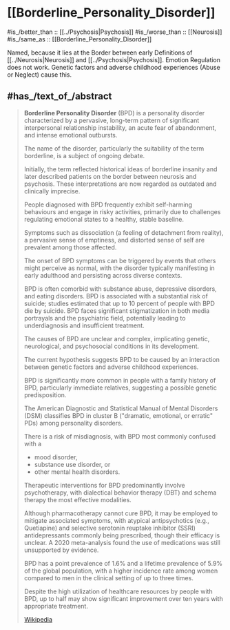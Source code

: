 
# [[Borderline_Personality_Disorder]] 

#is_/better_than :: [[../Psychosis|Psychosis]] 
#is_/worse_than :: [[Neurosis]] 
#is_/same_as :: [[Borderline_Personality_Disorder]]

Named, because it lies at the Border between early Definitions of [[../Neurosis|Neurosis]] and [[../Psychosis|Psychosis]]. 
Emotion Regulation does not work. 
Genetic factors and adverse childhood experiences (Abuse or Neglect) cause this. 

## #has_/text_of_/abstract 

> **Borderline Personality Disorder** (BPD) is a personality disorder characterized by a 
> pervasive, long-term pattern of significant interpersonal relationship instability, 
> an acute fear of abandonment, and intense emotional outbursts. 
> 
> The name of the disorder, particularly the suitability of the term borderline, 
> is a subject of ongoing debate. 
> 
> Initially, the term reflected historical ideas of borderline insanity 
> and later described patients on the border between neurosis and psychosis. 
> These interpretations are now regarded as outdated and clinically imprecise.
>
> People diagnosed with BPD frequently exhibit self-harming behaviours 
> and engage in risky activities, 
> primarily due to challenges regulating emotional states to a healthy, stable baseline. 
> 
> Symptoms such as dissociation (a feeling of detachment from reality), 
> a pervasive sense of emptiness, and distorted sense of self are prevalent among those affected.
>
> The onset of BPD symptoms 
> can be triggered by events that others might perceive as normal, 
> with the disorder typically manifesting in early adulthood 
> and persisting across diverse contexts. 
> 
> BPD is often comorbid with substance abuse, depressive disorders, and eating disorders. 
> BPD is associated with a substantial risk of suicide; 
> studies estimated that up to 10 percent of people with BPD die by suicide. 
> BPD faces significant stigmatization in both media portrayals and the psychiatric field, 
> potentially leading to underdiagnosis and insufficient treatment.
>
> The causes of BPD are unclear and complex, implicating genetic, neurological, 
> and psychosocial conditions in its development. 
> 
> The current hypothesis suggests BPD to be 
> caused by an interaction between genetic factors and adverse childhood experiences. 
> 
> BPD is significantly more common in people with a family history of BPD, 
> particularly immediate relatives, suggesting a possible genetic predisposition. 
> 
> The American Diagnostic and Statistical Manual of Mental Disorders (DSM) classifies 
> BPD in cluster B ("dramatic, emotional, or erratic" PDs) among personality disorders. 
> 
> There is a risk of misdiagnosis, with BPD most commonly confused with a 
> - mood disorder, 
> - substance use disorder, or 
> - other mental health disorders.
>
> Therapeutic interventions for BPD predominantly involve psychotherapy, 
> with dialectical behavior therapy (DBT) and schema therapy the most effective modalities. 
> 
> Although pharmacotherapy cannot cure BPD, 
> it may be employed to mitigate associated symptoms, with atypical antipsychotics 
> (e.g., Quetiapine) and selective serotonin reuptake inhibitor (SSRI) antidepressants commonly being prescribed, though their efficacy is unclear. 
> A 2020 meta-analysis found the use of medications was still unsupported by evidence.
>
> BPD has a point prevalence of 1.6% 
> and a lifetime prevalence of 5.9% of the global population, 
> with a higher incidence rate among women compared to men 
> in the clinical setting of up to three times. 
> 
> Despite the high utilization of healthcare resources by people with BPD, 
> up to half may show significant improvement over ten years with appropriate treatment. 
> 
> [Wikipedia](https://en.wikipedia.org/wiki/Borderline%20personality%20disorder) 


